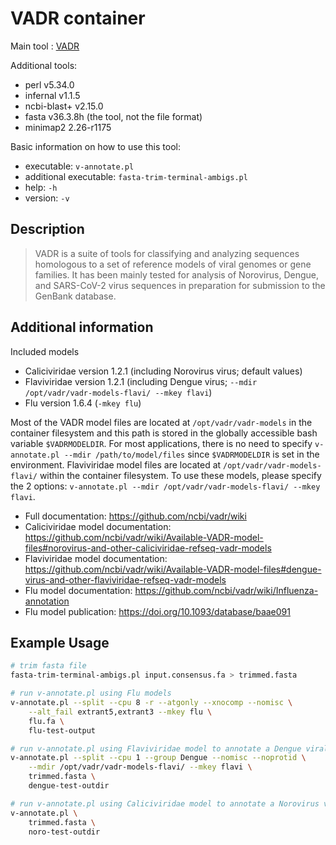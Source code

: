 # VADR container

Main tool : [VADR](https://github.com/ncbi/vadr)

Additional tools:

- perl v5.34.0
- infernal v1.1.5
- ncbi-blast+ v2.15.0
- fasta v36.3.8h (the tool, not the file format)
- minimap2 2.26-r1175

Basic information on how to use this tool:

- executable: `v-annotate.pl`
- additional executable: `fasta-trim-terminal-ambigs.pl`
- help: `-h`
- version: `-v`

## Description

> VADR is a suite of tools for classifying and analyzing sequences homologous to a set of reference models of viral genomes or gene families. It has been mainly tested for analysis of Norovirus, Dengue, and SARS-CoV-2 virus sequences in preparation for submission to the GenBank database.

## Additional information

Included models

- Caliciviridae version 1.2.1 (including Norovirus virus; default values)
- Flaviviridae version 1.2.1 (including Dengue virus; `--mdir /opt/vadr/vadr-models-flavi/ --mkey flavi`)
- Flu version 1.6.4 (`-mkey flu`)

Most of the VADR model files are located at `/opt/vadr/vadr-models` in the container filesystem and this path is stored in the globally accessible bash variable `$VADRMODELDIR`. For most applications, there is no need to specify `v-annotate.pl --mdir /path/to/model/files` since `$VADRMODELDIR` is set in the environment. Flaviviridae model files are located at `/opt/vadr/vadr-models-flavi/` within the container filesystem. To use these models, please specify the 2 options: `v-annotate.pl --mdir /opt/vadr/vadr-models-flavi/ --mkey flavi`.

- Full documentation: https://github.com/ncbi/vadr/wiki
- Caliciviridae model documentation: https://github.com/ncbi/vadr/wiki/Available-VADR-model-files#norovirus-and-other-caliciviridae-refseq-vadr-models
- Flaviviridae model documentation: https://github.com/ncbi/vadr/wiki/Available-VADR-model-files#dengue-virus-and-other-flaviviridae-refseq-vadr-models
- Flu model documentation: https://github.com/ncbi/vadr/wiki/Influenza-annotation
- Flu model publication: https://doi.org/10.1093/database/baae091

## Example Usage

```bash
# trim fasta file
fasta-trim-terminal-ambigs.pl input.consensus.fa > trimmed.fasta

# run v-annotate.pl using Flu models
v-annotate.pl --split --cpu 8 -r --atgonly --xnocomp --nomisc \
    --alt_fail extrant5,extrant3 --mkey flu \
    flu.fa \
    flu-test-output

# run v-annotate.pl using Flaviviridae model to annotate a Dengue viral genome
v-annotate.pl --split --cpu 1 --group Dengue --nomisc --noprotid \
    --mdir /opt/vadr/vadr-models-flavi/ --mkey flavi \
    trimmed.fasta \
    dengue-test-outdir

# run v-annotate.pl using Caliciviridae model to annotate a Norovirus viral genome
v-annotate.pl \
    trimmed.fasta \
    noro-test-outdir
```
